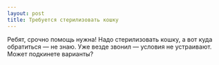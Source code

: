 ```yaml
---
layout: post 
title: Требуется стерилизовать кошку 
--- 
```

Ребят, срочно помощь нужна! Надо стерилизовать кошку, а вот куда обратиться — не знаю. Уже везде звонил — условия не устраивают. Может подкинете варианты?